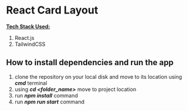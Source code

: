 # **React Card Layout**
<ins>**Tech Stack Used:**</ins>
1. React.js
2. TailwindCSS

## How to install dependencies and run the app
1. clone the repository on your local disk and move to its location using ***cmd*** terminal
2. using ***cd <folder_name>*** move to project location
3. run  ***npm install*** command
4. run ***npm run start*** command
